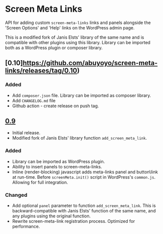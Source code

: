 # Screen Meta Links

API for adding custom `screen-meta-links` links and panels alongside the 'Screen Options' and 'Help' links on the WordPress admin page.

This is a modified fork of Janis Elsts' library of the same name and is compatible with other plugins using this library.
Library can be imported both as a WordPress plugin or composer library.

## [0.10]https://github.com/abuyoyo/screen-meta-links/releases/tag/0.10)

### Added
- Add `composer.json` file. Library can be imported as composer library.
- Add `CHANGELOG.md` file
- Github action - create release on push tag.

## [0.9](https://github.com/abuyoyo/screen-meta-links/releases/tag/0.9)
- Initial release.
- Modified fork of Janis Elsts' library function `add_screen_meta_link`.

### Added
- Library can be imported as WordPress plugin.
- Ability to insert panels to screen-meta-links.
- Inline (render-blocking) javascript adds meta-links panel and button\link at run-time. Before `screenMeta.init()` script in WordPress's `common.js`. Allowing for full integration.


### Changed
- Add optional `panel` parameter to function `add_screen_meta_link`. This is backward-compatible with Janis Elsts' function of the same name, and any plugins using the original function.
- Rewrite screen-meta-link registration process. Optimized for performance.
